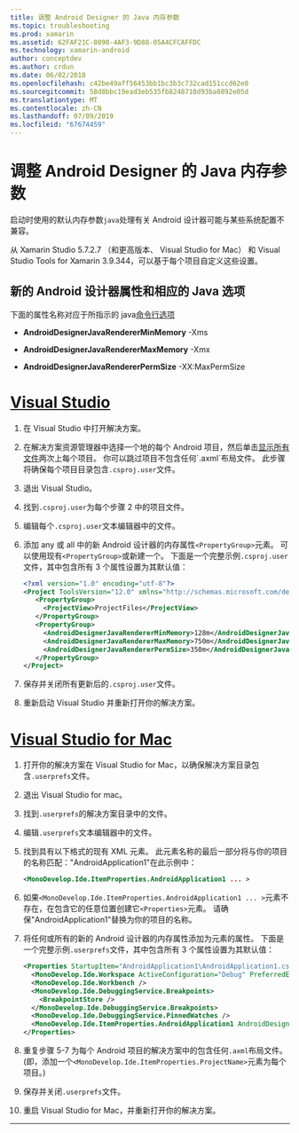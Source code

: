 ```yaml
---
title: 调整 Android Designer 的 Java 内存参数
ms.topic: troubleshooting
ms.prod: xamarin
ms.assetid: 62FAF21C-8090-4AF3-9D88-05A4CFCAFFDC
ms.technology: xamarin-android
author: conceptdev
ms.author: crdun
ms.date: 06/02/2018
ms.openlocfilehash: c42be49aff56453bb1bc3b3c732cad151ccd62e0
ms.sourcegitcommit: 58d8bbc19ead3eb535fb8248710d93ba0892e05d
ms.translationtype: MT
ms.contentlocale: zh-CN
ms.lasthandoff: 07/09/2019
ms.locfileid: "67674459"
---
```

# <a name="adjusting-java-memory-parameters-for-the-android-designer"></a>调整 Android Designer 的 Java 内存参数

启动时使用的默认内存参数`java`处理有关 Android 设计器可能与某些系统配置不兼容。

从 Xamarin Studio 5.7.2.7 （和更高版本、 Visual Studio for Mac） 和 Visual Studio Tools for Xamarin 3.9.344，可以基于每个项目自定义这些设置。

## <a name="new-android-designer-properties-and-corresponding-java-options"></a>新的 Android 设计器属性和相应的 Java 选项

下面的属性名称对应于所指示的 java[命令行选项](http://docs.oracle.com/javase/7/docs/technotes/tools/windows/java.html)

- **AndroidDesignerJavaRendererMinMemory** -Xms

- **AndroidDesignerJavaRendererMaxMemory** -Xmx

- **AndroidDesignerJavaRendererPermSize** -XX:MaxPermSize


# <a name="visual-studiotabwindows"></a>[Visual Studio](#tab/windows)

1.  在 Visual Studio 中打开解决方案。

2.  在解决方案资源管理器中选择一个地的每个 Android 项目，然后单击[显示所有文件](https://docs.microsoft.com/previous-versions/visualstudio/visual-studio-2008/4afxey9h(v=vs.90))两次上每个项目。 你可以跳过项目不包含任何`.axml`布局文件。 此步骤将确保每个项目目录包含`.csproj.user`文件。

3.  退出 Visual Studio。

4.  找到`.csproj.user`为每个步骤 2 中的项目文件。

5.  编辑每个`.csproj.user`文本编辑器中的文件。

6.  添加 any 或 all 中的新 Android 设计器的内存属性`<PropertyGroup>`元素。 可以使用现有`<PropertyGroup>`或新建一个。 下面是一个完整示例`.csproj.user`文件，其中包含所有 3 个属性设置为其默认值：

    ```xml
    <?xml version="1.0" encoding="utf-8"?>
    <Project ToolsVersion="12.0" xmlns="http://schemas.microsoft.com/developer/msbuild/2003">
       <PropertyGroup>
         <ProjectView>ProjectFiles</ProjectView>
       </PropertyGroup>
       <PropertyGroup>
         <AndroidDesignerJavaRendererMinMemory>128m</AndroidDesignerJavaRendererMinMemory>
         <AndroidDesignerJavaRendererMaxMemory>750m</AndroidDesignerJavaRendererMaxMemory>
         <AndroidDesignerJavaRendererPermSize>350m</AndroidDesignerJavaRendererPermSize>
       </PropertyGroup>
    </Project>
    ```

7.  保存并关闭所有更新后的`.csproj.user`文件。

8.  重新启动 Visual Studio 并重新打开你的解决方案。

# <a name="visual-studio-for-mactabmacos"></a>[Visual Studio for Mac](#tab/macos)

1.  打开你的解决方案在 Visual Studio for Mac，以确保解决方案目录包含`.userprefs`文件。

2.  退出 Visual Studio for mac。

3.  找到`.userprefs`的解决方案目录中的文件。

4.  编辑`.userprefs`文本编辑器中的文件。

5.  找到具有以下格式的现有 XML 元素。 此元素名称的最后一部分将与你的项目的名称匹配："AndroidApplication1"在此示例中：

    ```xml
    <MonoDevelop.Ide.ItemProperties.AndroidApplication1 ... >
    ```

6.  如果`<MonoDevelop.Ide.ItemProperties.AndroidApplication1 ... >`元素不存在，在包含它的任意位置创建它`<Properties>`元素。 请确保"AndroidApplication1"替换为你的项目的名称。

7.  将任何或所有的新的 Android 设计器的内存属性添加为元素的属性。 下面是一个完整示例`.userprefs`文件，其中包含所有 3 个属性设置为其默认值：

    ```xml
    <Properties StartupItem="AndroidApplication1\AndroidApplication1.csproj">
      <MonoDevelop.Ide.Workspace ActiveConfiguration="Debug" PreferredExecutionTarget="Android.SelectDevice" />
      <MonoDevelop.Ide.Workbench />
      <MonoDevelop.Ide.DebuggingService.Breakpoints>
        <BreakpointStore />
      </MonoDevelop.Ide.DebuggingService.Breakpoints>
      <MonoDevelop.Ide.DebuggingService.PinnedWatches />
      <MonoDevelop.Ide.ItemProperties.AndroidApplication1 AndroidDesignerJavaRendererMinMemory="128m" AndroidDesignerJavaRendererMaxMemory="750m" AndroidDesignerJavaRendererPermSize="350m" />
    </Properties>
    ```

8.  重复步骤 5-7 为每个 Android 项目的解决方案中的包含任何`.axml`布局文件。 (即，添加一个`<MonoDevelop.Ide.ItemProperties.ProjectName>`元素为每个项目。)

9.  保存并关闭`.userprefs`文件。

10. 重启 Visual Studio for Mac，并重新打开你的解决方案。

-----

